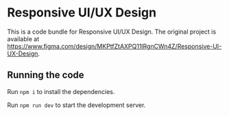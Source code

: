 
  # Responsive UI/UX Design

  This is a code bundle for Responsive UI/UX Design. The original project is available at https://www.figma.com/design/MKPtfZtAXPQ11lRgnCWn4Z/Responsive-UI-UX-Design.

  ## Running the code

  Run `npm i` to install the dependencies.

  Run `npm run dev` to start the development server.
  